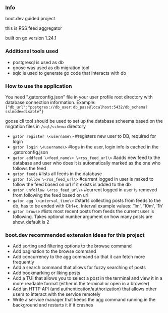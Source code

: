 ### Info

boot.dev guided project

this is RSS feed aggregator

built on go version 1.24.1

### Additional tools used

- postgresql is used as db
- goose was used as db migration tool
- sqlc is used to generate go code that interacts with db

### How to use the application

You need ".gatorconfig.json" file in your user profile root directory with database connection information. Example:
`{"db_url":"postgres://db_user:db_pass@localhost:5432/db_schema?sslmode=disable"}`

goose cli tool should be used to set up the database scheema based on the migration files in `/sql/schema` directory

- `gator register \<username\>`                     #registers new user to DB, required for login
- `gator login \<username\>`                        #logs in the user, login info is cached in the .gatorconfig.json
- `gator addfeed \<feed_name\> \<rss_feed_url\>`    #adds new feed to the database and user who does it is automatically marked as the one who follows the feed
- `gator feeds`                                     #lists all feeds in the database
- `gator follow \<rss_feed_url\>`                   #current logged in user is maked to follow the feed based on url if it exists is added to the db
- `gator unfollow \<rss_feed_url\>`                 #current logged in user is removed from following the feed based on url
- `gator agg \<interval_time\>`                     #starts collecting posts from feeds to the db, has to be ended with Ctrl+c. Interval example values: '1m', '10m', '1h'
- `gator browse`                                    #lists most recent posts from feeds the current user is following. Takes optional number argument on how many posts are show, default is 2

### boot.dev recommended extension ideas for this project

- Add sorting and filtering options to the browse command
- Add pagination to the browse command
- Add concurrency to the agg command so that it can fetch more frequently
- Add a search command that allows for fuzzy searching of posts
- Add bookmarking or liking posts
- Add a TUI that allows you to select a post in the terminal and view it in a more readable format (either in the terminal or open in a browser)
- Add an HTTP API (and authentication/authorization) that allows other users to interact with the service remotely
- Write a service manager that keeps the agg command running in the background and restarts it if it crashes
